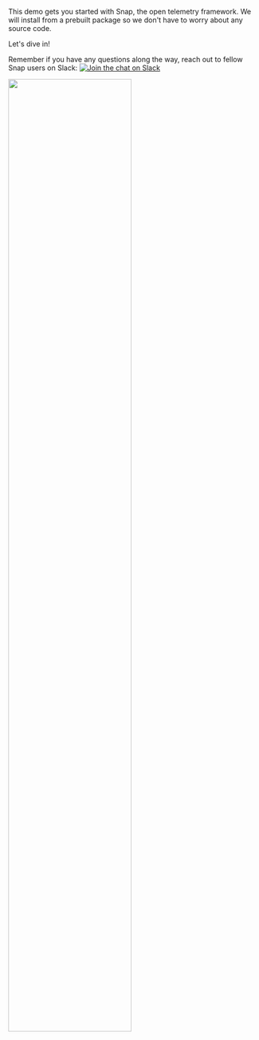 This demo gets you started with Snap, the open telemetry framework. We will install from a prebuilt package so we don't have to worry about any source code. 

Let's dive in! 

Remember if you have any questions along the way, reach out to fellow Snap users on Slack: [![Join the chat on Slack](https://intelsdi-x.herokuapp.com/badge.svg)](https://intelsdi-x.herokuapp.com/)

<img src="https://cloud.githubusercontent.com/assets/1744971/20331694/e07e9148-ab5b-11e6-856a-e4e956540077.png" width="70%">